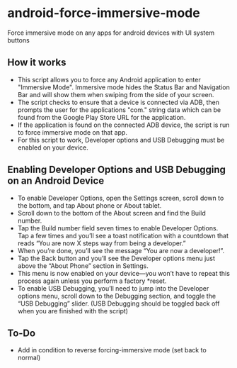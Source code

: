# android-force-immersive-mode
Force immersive mode on any apps for android devices with UI system buttons
  
## How it works
* This script allows you to force any Android application to enter "Immersive Mode".
Immersive mode hides the Status Bar and Navigation Bar and will show them when swiping from the side of your screen.
* The script checks to ensure that a device is connected via ADB, then prompts the user for the applications "com." string data which can be found from the Google Play Store URL for the application.
* If the application is found on the connected ADB device, the script is run to force immersive mode on that app.
* For this script to work, Developer options and USB Debugging must be enabled on your device.
  
## Enabling Developer Options and USB Debugging on an Android Device
* To enable Developer Options, open the Settings screen, scroll down to the bottom, and tap About phone or About tablet.  
* Scroll down to the bottom of the About screen and find the Build number.  
* Tap the Build number field seven times to enable Developer Options. Tap a few times and you’ll see a toast notification with a countdown that reads “You are now X steps way from being a developer.”  
* When you’re done, you’ll see the message “You are now a developer!”.   
* Tap the Back button and you’ll see the Developer options menu just above the “About Phone” section in Settings. 
* This menu is now enabled on your device—you won’t have to repeat this process again unless you perform a factory *reset.  
* To enable USB Debugging, you’ll need to jump into the Developer options menu, scroll down to the Debugging section, and toggle the “USB Debugging” slider. (USB Debugging should be toggled back off when you are finished with the script)

## To-Do
* Add in condition to reverse forcing-immersive mode (set back to normal)